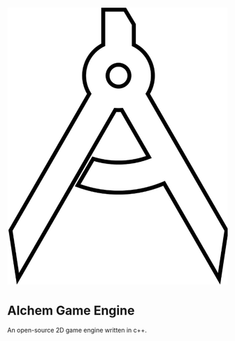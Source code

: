 ![Alchem Logo](https://raw.githubusercontent.com/Nikos1001/Alchem/master/branding/logo.png)

# Alchem Game Engine

An open-source 2D game engine written in c++.